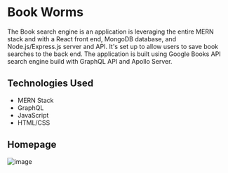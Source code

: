 # Book Worms
The Book search engine is an application is leveraging the entire MERN stack and with a React front end, MongoDB database, and Node.js/Express.js server and API. It's set up to allow users to save book searches to the back end. The application is built using Google Books API search engine build with GraphQL API and Apollo Server.

## Technologies Used
* MERN Stack
* GraphQL
* JavaScript
* HTML/CSS

##  Homepage
![image](https://user-images.githubusercontent.com/75647359/167166379-1e62a35f-8c35-415b-83b5-fa251e1b4152.png)
